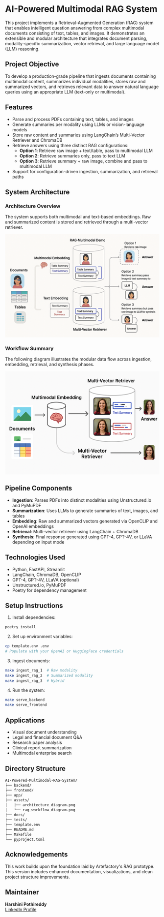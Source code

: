 
# AI-Powered Multimodal RAG System

This project implements a Retrieval-Augmented Generation (RAG) system that enables intelligent question answering from complex multimodal documents consisting of text, tables, and images. It demonstrates an extensible and modular architecture that integrates document parsing, modality-specific summarization, vector retrieval, and large language model (LLM) reasoning.

## Project Objective

To develop a production-grade pipeline that ingests documents containing multimodal content, summarizes individual modalities, stores raw and summarized vectors, and retrieves relevant data to answer natural language queries using an appropriate LLM (text-only or multimodal).

## Features

- Parse and process PDFs containing text, tables, and images
- Generate summaries per modality using LLMs or vision-language models
- Store raw content and summaries using LangChain’s Multi-Vector Retriever and ChromaDB
- Retrieve answers using three distinct RAG configurations:
  - **Option 1**: Retrieve raw image + text/table, pass to multimodal LLM
  - **Option 2**: Retrieve summaries only, pass to text LLM
  - **Option 3**: Retrieve summary + raw image, combine and pass to multimodal LLM
- Support for configuration-driven ingestion, summarization, and retrieval paths

## System Architecture

### Architecture Overview

The system supports both multimodal and text-based embeddings. Raw and summarized content is stored and retrieved through a multi-vector retriever.

![Architecture Diagram](assets/architecture_diagram.png)

### Workflow Summary

The following diagram illustrates the modular data flow across ingestion, embedding, retrieval, and synthesis phases.

![RAG Workflow Diagram](assets/overview_diagram.png)

## Pipeline Components

- **Ingestion**: Parses PDFs into distinct modalities using Unstructured.io and PyMuPDF
- **Summarization**: Uses LLMs to generate summaries of text, images, and tables
- **Embedding**: Raw and summarized vectors generated via OpenCLIP and OpenAI embeddings
- **Retrieval**: Multi-vector retriever using LangChain + ChromaDB
- **Synthesis**: Final response generated using GPT-4, GPT-4V, or LLaVA depending on input mode

## Technologies Used

- Python, FastAPI, Streamlit
- LangChain, ChromaDB, OpenCLIP
- GPT-4, GPT-4V, LLaVA (optional)
- Unstructured.io, PyMuPDF
- Poetry for dependency management

## Setup Instructions

1. Install dependencies:

```bash
poetry install
```

2. Set up environment variables:

```bash
cp template.env .env
# Populate with your OpenAI or HuggingFace credentials
```

3. Ingest documents:

```bash
make ingest_rag_1  # Raw modality
make ingest_rag_2  # Summarized modality
make ingest_rag_3  # Hybrid
```

4. Run the system:

```bash
make serve_backend
make serve_frontend
```

## Applications

- Visual document understanding
- Legal and financial document Q&A
- Research paper analysis
- Clinical report summarization
- Multimodal enterprise search

## Directory Structure

```
AI-Powered-Multimodal-RAG-System/
├── backend/
├── frontend/
├── app/
├── assets/
│   ├── architecture_diagram.png
│   └── rag_workflow_diagram.png
├── docs/
├── tests/
├── template.env
├── README.md
├── Makefile
└── pyproject.toml
```

## Acknowledgements

This work builds upon the foundation laid by Artefactory's RAG prototype. This version includes enhanced documentation, visualizations, and clean project structure improvements.

## Maintainer

**Harshini Pothireddy**  
[LinkedIn Profile](https://www.linkedin.com/in/harshinipr/)

 
